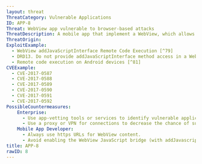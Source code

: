 ```yaml
---
layout: threat
ThreatCategory: Vulnerable Applications
ID: APP-8
Threat: WebView app vulnerable to browser-based attacks
ThreatDescription: A mobile app that implement a WebView, which allows it to render and potentially perform actions available in a web page, may contain vulnerabilities to common browser-based attacks, such as cross-site request forgery, cross-site scripting, and injection of malicious dynamic content (e.g., JavaScript). Further, exploits delivered over web pages may allow remote exploitation of vulnerabilities in other app components, thereby gaining access to data or functionality outside the context of the vulnerable WebView.
ThreatOrigin:
ExploitExample:
  - WebView addJavaScriptInterface Remote Code Execution [^79]
  - DRD13. Do not provide addJavaScriptInterface method access in a WebView which could contain untrusted content [^80]
  - Remote code execution on Android devices [^81]
CVEExample:
  - CVE-2017-0587
  - CVE-2017-0588
  - CVE-2017-0589
  - CVE-2017-0590
  - CVE-2017-0591
  - CVE-2017-0592
PossibleCountermeasures:
    Enterprise:
      - Use app-vetting tools or services to identify vulnerable applications
      - Use a proxy or VPN for connections to decrease the chance of success of a man-in-the-middle attack.
    Mobile App Developer:
      - Always use https URLs for WebView content.
      - Avoid enabling the WebView JavaScript bridge (with addJavascriptInterface) unless explicitly needed.
title: APP-8
rawID: 8
---
```

